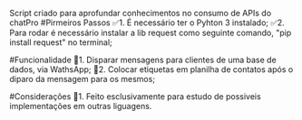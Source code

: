 Script criado para aprofundar conhecimentos no consumo de APIs do chatPro
#Pirmeiros Passos
✅1. É necessário ter o Pyhton 3 instalado;
✅2.  Para rodar é necessário instalar a lib request como seguinte comando, "pip install request" no terminal;

#Funcionalidade
🚀1. Disparar mensagens para clientes de uma base de dados, via WathsApp;
🚀2. Colocar etiquetas em planilha de contatos após o diparo da mensagem para os mesmos;

#Considerações
🎈1. Feito esclusivamente para estudo de possiveis implementações em outras liguagens.
